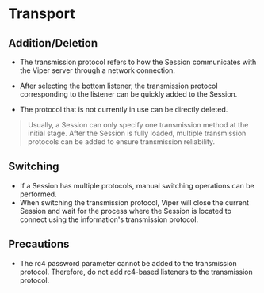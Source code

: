 # Transport

## Addition/Deletion

+ The transmission protocol refers to how the Session communicates with the Viper server through a network connection.

+ After selecting the bottom listener, the transmission protocol corresponding to the listener can be quickly added to the Session.

+ The protocol that is not currently in use can be directly deleted.

> Usually, a Session can only specify one transmission method at the initial stage. After the Session is fully loaded, multiple transmission protocols can be added to ensure transmission reliability.

## Switching

+ If a Session has multiple protocols, manual switching operations can be performed.
+ When switching the transmission protocol, Viper will close the current Session and wait for the process where the Session is located to connect using the information's transmission protocol.

## Precautions

+ The rc4 password parameter cannot be added to the transmission protocol. Therefore, do not add rc4-based listeners to the transmission protocol.